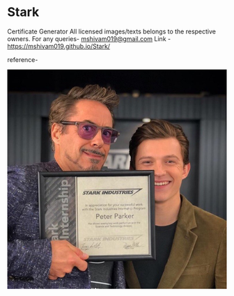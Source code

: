 # Stark
Certificate Generator 
All licensed images/texts belongs to the respective owners. For any queries- mshivam019@gmail.com
Link - https://mshivam019.github.io/Stark/

reference-

![Spiderman Movie](https://raw.githubusercontent.com/mshivam019/Stark/main/ref.jpg?raw=true "Sceenshot")
